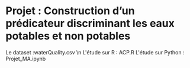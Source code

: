 # Projet : Construction d’un prédicateur discriminant les eaux potables et non potables

Le dataset :waterQuality.csv \n
L'étude sur R : ACP.R
L'étude sur Python : Projet_MA.ipynb
